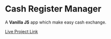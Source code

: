# Cash Register Manager

A **Vanilla JS** app which make easy cash exchange.

[Live Project Link](https://cash-register-to-make-easy-exchange.netlify.app/)